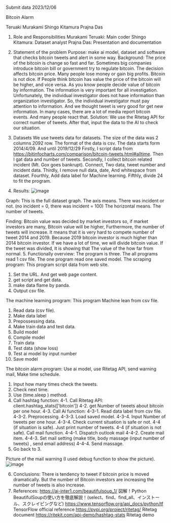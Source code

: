 Submit data 2023/12/06


Bitcoin Alarm







Teruaki Murakami
Shingo Kitamura
Prajna Das
1.	Role and Responsibilities
Murakami Teruaki: Main coder
Shingo Kitamura: Dataset analyst
Prajna Das: Presentation and documentation
2.	Statement of the problem
Purpose:
make ai model, dataset and software that checks bitcoin tweets and alert in some way.
Background:
The price of the bitcoin is change so fast and far.  Sometimes big companies introduce bitcoin bill or government try to regulate bitcoin. The decision affects bitcoin price. Many people lose money or gain big profits. Bitcoin is not dice. If People think bitcoin has value the price of the bitcoin will be higher, and vice versa. As you know people decide value of bitcoin by information. The information is very important for all investigation. Unfortunately, the individual investigator does not have information than organization investigator. So, the individual investigator must pay attention to information. And we thought tweet is very good for get new information. In many cases, there are a lot of media report bitcoin events. And many people react that.
Solution:
We use the Ritetag API for correct number of tweets. After that, input the data to the AI to check our situation.
3.	Datasets
We use tweets data for datasets. The size of the data was 2 columns 2092 row. The format of the data is csv. The data starts form 2014/4/09. And until 2019/12/29
Firstly, I script data from https://bitinfocharts.com/comparison/bitcoin-tweets.html#alltime.
Then I gat data and number of tweets.
Secondly, I collect bitcoin related incident (Mt. Gox goes bankrupt).
Connect, Two data, tweet number and incident data.
Thirdly, I remove null data, date, And whitespace from dataset.
Fourthly, Add data label for Machine learning.
Fifthly, divide 24 to fit the program.





4.	Results:
![image](https://github.com/Teruaki0903/CYBR101FinalProject/assets/166669315/7bd7f234-b3a7-4827-bd04-bd32968b76c1)

Graph:
This is the full dataset graph. 
The axis means. There was incident or not. (no incident = 0, there was incident = 100) 
The horizontal means. The number of tweets.

Finding:
Bitcoin value was decided by market investors so, if market investors are many, Bitcoin value will be higher, Furthermore, the number of tweets will increase.
It means that it is very hard to compete number of tweet 2014 and 2019. Because 2019 bitcoin investor is much higher than 2014 bitcoin investor.
If we have a lot of time, we will divide bitcoin value. If the tweet was divided, It is showing that The value of the how far from normal.
5.	Functionally overview:
The program is three. The all programs read 1 csv file. The one program read one saved model.
The scraping program: This program script data from web site.
1. Set the URL. And get web page content.
2. get script and get data.
3. make data flame by panda.
4. Output csv file.

The machine learning program: This program Machine lean from csv file.
1. Read data (csv file).
2. Make data label 
3. Prepossessing data. 
4. Make train data and test data.
5. Build model
6. Compile model 
7. Train data
8. Test data (show loss)
9. Test ai model by input number
10. Save model

The bitcoin alarm program: Use ai model, use Ritetag API, send warning mail, Make time schedule. 
1. Input how many times check the tweets.
2. Check next time.
3. Use (time.sleep ) method.
4. Call hashtag function:
4-1. Call Ritetag API: client.hashtag_stats(['bitcoin']) 
4-2. get Number of tweets about bitcoin per one hour.
4-3. Call Ai function:
4-3-1. Read data label from csv file.
4-3-2. Preprocessing.
4-3-3. Load saved model.
4-3-4. Input Number of tweets per one hour.
4-3-4. Check current situation is safe or not.
4-4 (if situation is safe). Just print number of tweets.
4-4 (if situation is not safe). Call mail function.
4-4-1. Dispatch outlook mail
4-4-2. Create mail item.
4-4-3. Set mail setting (make title, body massage (input number of tweets) , send email address)
4-4-4. Send massage.
5. Go back to 3.









Picture of the mail warning (I used debug function to show the picture).
![image](https://github.com/Teruaki0903/CYBR101FinalProject/assets/166669315/7ca69da3-ef54-4d75-bab6-66fb83f3a827)



6.	Conclusions:
There is tendency to tweet if bitcoin price is moved dramatically. But the number of Bitcoin investors are increasing the number of tweets is also increase.
7.	References:
https://ai-inter1.com/beautifulsoup_1/ 図解！Python BeautifulSoupの使い方を徹底解説！(select、find、find_all、インストール、スクレイピングなど)
https://www.tensorflow.org/api_docs/python/tf TensorFlow official reference
https://pypi.org/project/ritetag/ Ritetag document 
https://ritekit.com/api-demo/hashtag-stats Ritetag demo 


